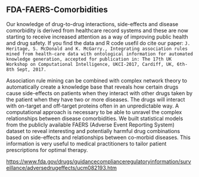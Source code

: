 ## FDA-FAERS-Comorbidities
Our knowledge of drug-to-drug interactions, side-effects and disease comorbidity is derived from healthcare record systems and these are now starting to receive increased attention as a way of improving public health and drug safety. If you find the data and R code usefil do cite our paper: `J. Heritage, S. McDonald and K. McGarry., Integrating association rules mined from health-care data with ontological information for automated knowledge generation, accepted for publication in: The 17th UK Workshop on Computational Intelligence, UKCI-2017, Cardiff, UK, 6th-8th Sept, 2017.`

Association rule mining can be combined with complex network theory to automatically create a knowledge base that reveals how certain drugs cause side-effects on patients when they interact with other drugs taken by the patient when they have two or more diseases. The drugs will interact with on-target and off-target proteins often in an unpredictable way. A computational approach is necessary to be able to unravel the complex relationships between disease comorbidities. We built statistical models from the publicly available FAERS (Adverse Event Reporting System) dataset to reveal interesting and potentially harmful drug combinations based on side-effects and relationships between co-morbid diseases. This information is very useful to medical practitioners to tailor patient prescriptions for optimal therapy.

https://www.fda.gov/drugs/guidancecomplianceregulatoryinformation/surveillance/adversedrugeffects/ucm082193.htm

